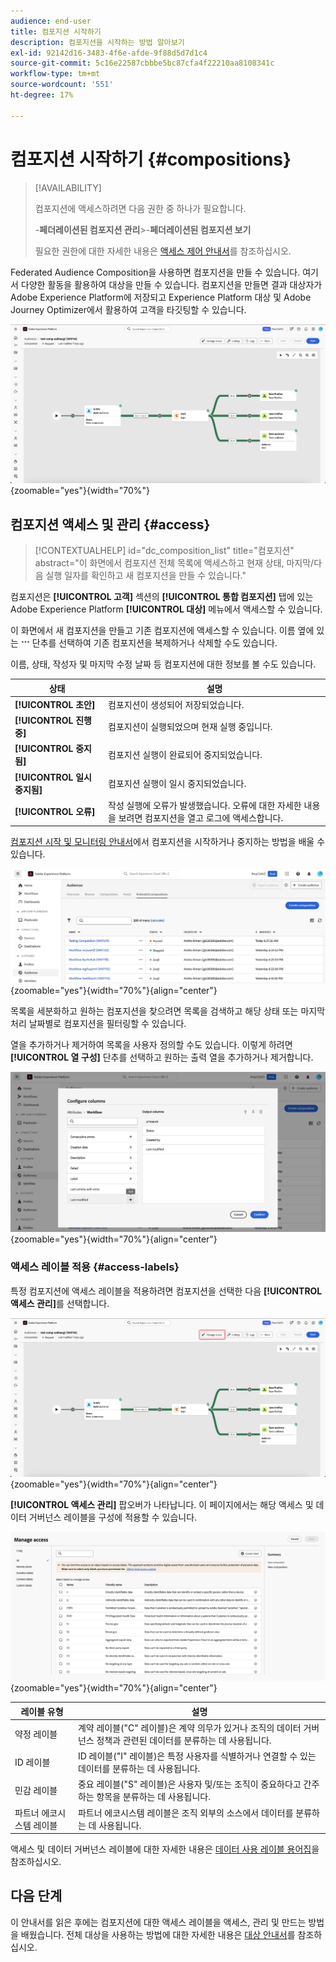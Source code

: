 ```yaml
---
audience: end-user
title: 컴포지션 시작하기
description: 컴포지션을 시작하는 방법 알아보기
exl-id: 92142d16-3483-4f6e-afde-9f88d5d7d1c4
source-git-commit: 5c16e22587cbbbe5bc87cfa4f22210aa8108341c
workflow-type: tm+mt
source-wordcount: '551'
ht-degree: 17%

---
```


# 컴포지션 시작하기 {#compositions}

>[!AVAILABILITY]
>
>컴포지션에 액세스하려면 다음 권한 중 하나가 필요합니다.
>
>-**페더레이션된 컴포지션 관리**
>&#x200B;>-**페더레이션된 컴포지션 보기**
>
>필요한 권한에 대한 자세한 내용은 [액세스 제어 안내서](/help/governance-privacy-security/access-control.md)를 참조하십시오.

Federated Audience Composition을 사용하면 컴포지션을 만들 수 있습니다. 여기서 다양한 활동을 활용하여 대상을 만들 수 있습니다. 컴포지션을 만들면 결과 대상자가 Adobe Experience Platform에 저장되고 Experience Platform 대상 및 Adobe Journey Optimizer에서 활용하여 고객을 타깃팅할 수 있습니다.

![샘플 컴포지션 워크플로가 Federated Audience Composition 내에 표시됩니다.](assets/gs-compositions/composition-example.png){zoomable="yes"}{width="70%"}

## 컴포지션 액세스 및 관리 {#access}

>[!CONTEXTUALHELP]
>id="dc_composition_list"
>title="컴포지션"
>abstract="이 화면에서 컴포지션 전체 목록에 액세스하고 현재 상태, 마지막/다음 실행 일자를 확인하고 새 컴포지션을 만들 수 있습니다."

컴포지션은 **[!UICONTROL 고객]** 섹션의 **[!UICONTROL 통합 컴포지션]** 탭에 있는 Adobe Experience Platform **[!UICONTROL 대상]** 메뉴에서 액세스할 수 있습니다.

이 화면에서 새 컴포지션을 만들고 기존 컴포지션에 액세스할 수 있습니다. 이름 옆에 있는 ![줄임표](/help/assets/icons/more.png) 단추를 선택하여 기존 컴포지션을 복제하거나 삭제할 수도 있습니다.

이름, 상태, 작성자 및 마지막 수정 날짜 등 컴포지션에 대한 정보를 볼 수도 있습니다.

| 상태 | 설명 |
| ------ | ----------- |
| **[!UICONTROL 초안]** | 컴포지션이 생성되어 저장되었습니다. |
| **[!UICONTROL 진행 중]** | 컴포지션이 실행되었으며 현재 실행 중입니다. |
| **[!UICONTROL 중지됨]** | 컴포지션 실행이 완료되어 중지되었습니다. |
| **[!UICONTROL 일시 중지됨]** | 컴포지션 실행이 일시 중지되었습니다. |
| **[!UICONTROL 오류]** | 작성 실행에 오류가 발생했습니다. 오류에 대한 자세한 내용을 보려면 컴포지션을 열고 로그에 액세스합니다. |

[컴포지션 시작 및 모니터링 안내서](./start-monitor-composition.md)에서 컴포지션을 시작하거나 중지하는 방법을 배울 수 있습니다.

![사용 가능한 컴포지션 목록이 표시됩니다.](assets/gs-compositions/compositions-list.png){zoomable="yes"}{width="70%"}{align="center"}

목록을 세분화하고 원하는 컴포지션을 찾으려면 목록을 검색하고 해당 상태 또는 마지막 처리 날짜별로 컴포지션을 필터링할 수 있습니다.

열을 추가하거나 제거하여 목록을 사용자 정의할 수도 있습니다. 이렇게 하려면 **[!UICONTROL 열 구성]** 단추를 선택하고 원하는 출력 열을 추가하거나 제거합니다.

![컴포지션 찾아보기 페이지에 추가할 수 있는 사용 가능한 열 목록이 표시됩니다.](assets/gs-compositions/compositions-columns.png){zoomable="yes"}{width="70%"}{align="center"}

### 액세스 레이블 적용 {#access-labels}

특정 컴포지션에 액세스 레이블을 적용하려면 컴포지션을 선택한 다음 **[!UICONTROL 액세스 관리]**&#x200B;를 선택합니다.

![컴포지션 캔버스 내에서 &quot;액세스 관리&quot; 단추가 강조 표시됩니다.](assets/gs-compositions/select-manage-access.png){zoomable="yes"}{width="70%"}{align="center"}

**[!UICONTROL 액세스 관리]** 팝오버가 나타납니다. 이 페이지에서는 해당 액세스 및 데이터 거버넌스 레이블을 구성에 적용할 수 있습니다.

![액세스 관리 팝오버가 표시됩니다. 이 목록에는 컴포지션에 적용할 수 있는 모든 레이블 목록이 표시됩니다.](assets/gs-compositions/manage-access.png){zoomable="yes"}{width="70%"}{align="center"}

| 레이블 유형 | 설명 |
| ---------- | ----------- |
| 약정 레이블 | 계약 레이블(&quot;C&quot; 레이블)은 계약 의무가 있거나 조직의 데이터 거버넌스 정책과 관련된 데이터를 분류하는 데 사용됩니다. |
| ID 레이블 | ID 레이블(&quot;I&quot; 레이블)은 특정 사용자를 식별하거나 연결할 수 있는 데이터를 분류하는 데 사용됩니다. |
| 민감 레이블 | 중요 레이블(&quot;S&quot; 레이블)은 사용자 및/또는 조직이 중요하다고 간주하는 항목을 분류하는 데 사용됩니다. |
| 파트너 에코시스템 레이블 | 파트너 에코시스템 레이블은 조직 외부의 소스에서 데이터를 분류하는 데 사용됩니다. |

액세스 및 데이터 거버넌스 레이블에 대한 자세한 내용은 [데이터 사용 레이블 용어집](https://experienceleague.adobe.com/ko/docs/experience-platform/data-governance/labels/reference)을 참조하십시오.

## 다음 단계

이 안내서를 읽은 후에는 컴포지션에 대한 액세스 레이블을 액세스, 관리 및 만드는 방법을 배웠습니다. 전체 대상을 사용하는 방법에 대한 자세한 내용은 [대상 안내서](../start/audiences.md)를 참조하십시오.

